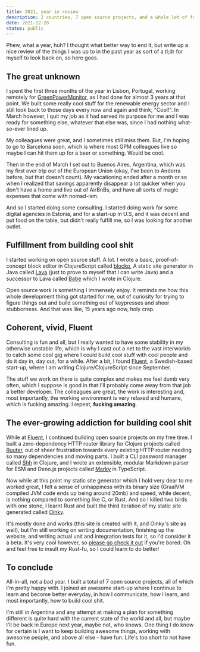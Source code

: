 ```yaml
---
title: 2021, year in review
description: 2 countries, 7 open source projects, and a whole lot of fun.
date: 2021-12-28
status: public
---
```


Phew, what a year, huh? I thought what better way to end it, but write up a nice review of the things I was up to in the past year as sort of a tl;dr for myself to look back on, so here goes. 

## The great unknown

I spent the first three months of the year in Lisbon, Portugal, working remotely for [GreenPowerMonitor](https://greenpowermonitor.com), as I had done for almost 3 years at that point. We built some really cool stuff for the renewable energy sector and I still look back to those days every now and again and think; "Cool!". In March however, I quit my job as it had served its purpose for me and I was ready for something else, whatever that else was, since I had nothing what-so-ever lined up. 

My colleagues were great, and I sometimes still miss them. But, I'm hoping to go to Barcelona soon, which is where most GPM colleagues live so maybe I can hit them up for a beer or something. Would be cool.

Then in the end of March I set out to Buenos Aires, Argentina, which was my first ever trip out of the European Union (okay, I've been to Andorra before, but that doesn't count). My vacationing ended after a month or so when I realized that savings apparently disappear a lot quicker when you don't have a home and live out of AirBnBs, and have all sorts of magic expenses that come with nomad-ism.

And so I started doing some consulting. I started doing work for some digital agencies in Estonia, and for a start-up in U.S, and it was decent and put food on the table, but didn't really fulfill me, so I was looking for another outlet.

## Fulfillment from building cool shit

I started working on open source stuff. A lot. I wrote a basic, proof-of-concept block editor in ClojureScript called [blocko](https://github.com/askonomm/blocko), A static site generator in Java called [Lava](https://github.com/askonomm/lava) (just to prove to myself that I can write Java) and a successor to Lava called [Babe](https://github.com/askonomm/babe) which I wrote in Clojure. 

Open source work is something I immensely enjoy. It reminds me how this whole development thing got started for me, out of curiosity for trying to figure things out and build something out of keypresses and sheer stubborness. And that was like, 15 years ago now, holy crap.

## Coherent, vivid, Fluent

Consulting is fun and all, but I really wanted to have some stability in my otherwise unstable life, which is why I cast out a net to the vast interworlds to catch some cool gig where I could build cool stuff with cool people and do it day in, day out, for a while. After a bit, I found [Fluent](https://fluent.to), a Swedish-based start-up, where I am writing Clojure/ClojureScript since September.

The stuff we work on there is quite complex and makes me feel dumb very often, which I suppose is good in that I'll probably come away from that job a better developer. The colleagues are great, the work is interesting and, most importantly, the working environment is very relaxed and humane, which is fucking amazing. I repeat, **fucking amazing**.

## The ever-growing addiction for building cool shit

While at [Fluent](https://fluent.to), I continued building open source projects on my free time. I built a zero-dependency HTTP router library for Clojure projects called [Ruuter](https://github.com/askonomm/ruuter), out of sheer frustration towards every existing HTTP router needing so many dependencies and moving parts. I built a CLI password manager called [Shh](https://github.com/askonomm/shh) in Clojure, and I wrote an extensible, modular Markdown parser for ESM and Deno.js projects called [Marky](https://github.com/askonomm/marky) in TypeScript.

Now while at this point my static site generator which I hold very dear to me worked great, I felt a sense of unhappiness with its binary size (GraalVM compiled JVM code ends up being around 20mb) and speed, while decent, is nothing compared to something like C, or Rust. And so I killed two birds with one stone, I learnt Rust and built the third iteration of my static site generated called [Oinky](https://oinky.io). 

It's mostly done and works (this site is created with it, and Oinky's site as well), but I'm still working on writing documentation, finishing up the website, and writing actual unit and integration tests for it, so I'd consider it a beta. It's very cool however, so [please go check it out](https://github.com/askonomm/oinky) if you're bored. Oh and feel free to insult my Rust-fu, so I could learn to do better!

## To conclude

All-in-all, not a bad year. I built a total of 7 open source projects, all of which I'm pretty happy with. I joined an awesome start-up where I continue to learn and become better everyday, in how I communicate, how I learn, and most importantly, how to build cool shit. 

I'm still in Argentina and any attempt at making a plan for something different is quite hard with the current state of the world and all, but maybe I'll be back in Europe next year, maybe not, who knows. One thing I do know for certain is I want to keep building awesome things, working with awesome people, and above all else - have fun. Life's too short to not have fun.